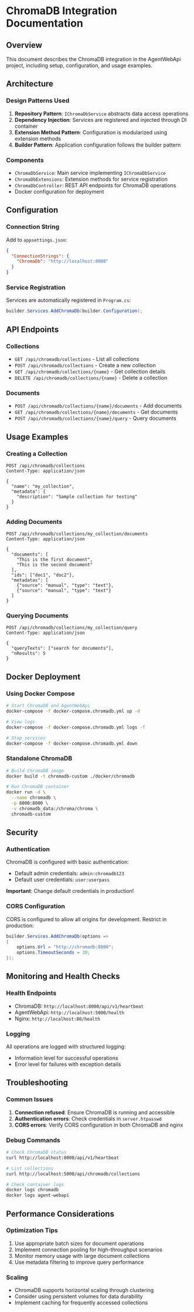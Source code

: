 # ChromaDB Integration Documentation

## Overview
This document describes the ChromaDB integration in the AgentWebApi project, including setup, configuration, and usage examples.

## Architecture

### Design Patterns Used
1. **Repository Pattern**: `IChromaDbService` abstracts data access operations
2. **Dependency Injection**: Services are registered and injected through DI container
3. **Extension Method Pattern**: Configuration is modularized using extension methods
4. **Builder Pattern**: Application configuration follows the builder pattern

### Components
- `ChromaDbService`: Main service implementing `IChromaDbService`
- `ChromaDbExtensions`: Extension methods for service registration
- `ChromaDbController`: REST API endpoints for ChromaDB operations
- Docker configuration for deployment

## Configuration

### Connection String
Add to `appsettings.json`:
```json
{
  "ConnectionStrings": {
    "ChromaDb": "http://localhost:8000"
  }
}
```

### Service Registration
Services are automatically registered in `Program.cs`:
```csharp
builder.Services.AddChromaDb(builder.Configuration);
```

## API Endpoints

### Collections
- `GET /api/chromadb/collections` - List all collections
- `POST /api/chromadb/collections` - Create a new collection
- `GET /api/chromadb/collections/{name}` - Get collection details
- `DELETE /api/chromadb/collections/{name}` - Delete a collection

### Documents
- `POST /api/chromadb/collections/{name}/documents` - Add documents
- `GET /api/chromadb/collections/{name}/documents` - Get documents
- `POST /api/chromadb/collections/{name}/query` - Query documents

## Usage Examples

### Creating a Collection
```http
POST /api/chromadb/collections
Content-Type: application/json

{
  "name": "my_collection",
  "metadata": {
    "description": "Sample collection for testing"
  }
}
```

### Adding Documents
```http
POST /api/chromadb/collections/my_collection/documents
Content-Type: application/json

{
  "documents": [
    "This is the first document",
    "This is the second document"
  ],
  "ids": ["doc1", "doc2"],
  "metadatas": [
    {"source": "manual", "type": "text"},
    {"source": "manual", "type": "text"}
  ]
}
```

### Querying Documents
```http
POST /api/chromadb/collections/my_collection/query
Content-Type: application/json

{
  "queryTexts": ["search for documents"],
  "nResults": 5
}
```

## Docker Deployment

### Using Docker Compose
```bash
# Start ChromaDB and AgentWebApi
docker-compose -f docker-compose.chromadb.yml up -d

# View logs
docker-compose -f docker-compose.chromadb.yml logs -f

# Stop services
docker-compose -f docker-compose.chromadb.yml down
```

### Standalone ChromaDB
```bash
# Build ChromaDB image
docker build -t chromadb-custom ./docker/chromadb

# Run ChromaDB container
docker run -d \
  --name chromadb \
  -p 8000:8000 \
  -v chromadb_data:/chroma/chroma \
  chromadb-custom
```

## Security

### Authentication
ChromaDB is configured with basic authentication:
- Default admin credentials: `admin:chromadb123`
- Default user credentials: `user:userpass`

**Important**: Change default credentials in production!

### CORS Configuration
CORS is configured to allow all origins for development. Restrict in production:
```csharp
builder.Services.AddChromaDb(options =>
{
    options.Url = "http://chromadb:8000";
    options.TimeoutSeconds = 30;
});
```

## Monitoring and Health Checks

### Health Endpoints
- ChromaDB: `http://localhost:8000/api/v1/heartbeat`
- AgentWebApi: `http://localhost:5000/health`
- Nginx: `http://localhost:80/health`

### Logging
All operations are logged with structured logging:
- Information level for successful operations
- Error level for failures with exception details

## Troubleshooting

### Common Issues
1. **Connection refused**: Ensure ChromaDB is running and accessible
2. **Authentication errors**: Check credentials in `server.htpasswd`
3. **CORS errors**: Verify CORS configuration in both ChromaDB and nginx

### Debug Commands
```bash
# Check ChromaDB status
curl http://localhost:8000/api/v1/heartbeat

# List collections
curl http://localhost:5000/api/chromadb/collections

# Check container logs
docker logs chromadb
docker logs agent-webapi
```

## Performance Considerations

### Optimization Tips
1. Use appropriate batch sizes for document operations
2. Implement connection pooling for high-throughput scenarios
3. Monitor memory usage with large document collections
4. Use metadata filtering to improve query performance

### Scaling
- ChromaDB supports horizontal scaling through clustering
- Consider using persistent volumes for data durability
- Implement caching for frequently accessed collections

